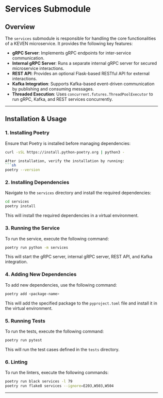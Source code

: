 # Services Submodule

## Overview
The `services` submodule is responsible for handling the core functionalities of a KEVEN microservice. It provides the following key features:

- **gRPC Server**: Implements gRPC endpoints for inter-service communication.
- **Internal gRPC Server**: Runs a separate internal gRPC server for secured microservice interactions.
- **REST API**: Provides an optional Flask-based RESTful API for external interactions.
- **Kafka Integration**: Supports Kafka-based event-driven communication by publishing and consuming messages.
- **Threaded Execution**: Uses `concurrent.futures.ThreadPoolExecutor` to run gRPC, Kafka, and REST services concurrently.

---

## Installation & Usage

### **1. Installing Poetry**
Ensure that Poetry is installed before managing dependencies:
```sh
curl -sSL https://install.python-poetry.org | python3 -

After installation, verify the installation by running:
```sh
poetry --version
```

### **2. Installing Dependencies**
Navigate to the `services` directory and install the required dependencies:
```sh
cd services
poetry install
``` 
This will install the required dependencies in a virtual environment.

### **3. Running the Service**
To run the service, execute the following command:
```sh
poetry run python -m services
```
This will start the gRPC server, internal gRPC server, REST API, and Kafka integration.

### **4. Adding New Dependencies**
To add new dependencies, use the following command:
```sh
poetry add <package-name>
```
This will add the specified package to the `pyproject.toml` file and install it in the virtual environment.

### **5. Running Tests**
To run the tests, execute the following command:
```sh
poetry run pytest
```
This will run the test cases defined in the `tests` directory.


### **6. Linting**
To run the linters, execute the following commands:
```sh
poetry run black services -l 79
poetry run flake8 services --ignore=E203,W503,W504
```
---

